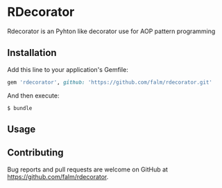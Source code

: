 # RDecorator

Rdecorator is an Pyhton like decorator use for AOP pattern programming

## Installation

Add this line to your application's Gemfile:

```ruby
gem 'rdecorator', github: 'https://github.com/falm/rdecorator.git'
```

And then execute:

    $ bundle

## Usage


## Contributing

Bug reports and pull requests are welcome on GitHub at https://github.com/falm/rdecorator.
